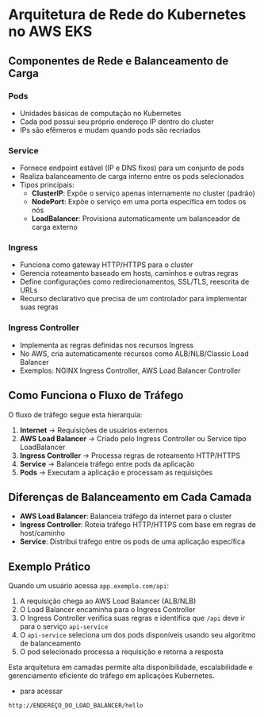 # Arquitetura de Rede do Kubernetes no AWS EKS

## Componentes de Rede e Balanceamento de Carga

### Pods
* Unidades básicas de computação no Kubernetes
* Cada pod possui seu próprio endereço IP dentro do cluster
* IPs são efêmeros e mudam quando pods são recriados

### Service
* Fornece endpoint estável (IP e DNS fixos) para um conjunto de pods
* Realiza balanceamento de carga interno entre os pods selecionados
* Tipos principais:
    * **ClusterIP**: Expõe o serviço apenas internamente no cluster (padrão)
    * **NodePort**: Expõe o serviço em uma porta específica em todos os nós
    * **LoadBalancer**: Provisiona automaticamente um balanceador de carga externo

### Ingress
* Funciona como gateway HTTP/HTTPS para o cluster
* Gerencia roteamento baseado em hosts, caminhos e outras regras
* Define configurações como redirecionamentos, SSL/TLS, reescrita de URLs
* Recurso declarativo que precisa de um controlador para implementar suas regras

### Ingress Controller
* Implementa as regras definidas nos recursos Ingress
* No AWS, cria automaticamente recursos como ALB/NLB/Classic Load Balancer
* Exemplos: NGINX Ingress Controller, AWS Load Balancer Controller

## Como Funciona o Fluxo de Tráfego

O fluxo de tráfego segue esta hierarquia:

1. **Internet** → Requisições de usuários externos
2. **AWS Load Balancer** → Criado pelo Ingress Controller ou Service tipo LoadBalancer
3. **Ingress Controller** → Processa regras de roteamento HTTP/HTTPS
4. **Service** → Balanceia tráfego entre pods da aplicação
5. **Pods** → Executam a aplicação e processam as requisições

## Diferenças de Balanceamento em Cada Camada

* **AWS Load Balancer**: Balanceia tráfego da internet para o cluster
* **Ingress Controller**: Roteia tráfego HTTP/HTTPS com base em regras de host/caminho
* **Service**: Distribui tráfego entre os pods de uma aplicação específica

## Exemplo Prático

Quando um usuário acessa `app.exemplo.com/api`:

1. A requisição chega ao AWS Load Balancer (ALB/NLB)
2. O Load Balancer encaminha para o Ingress Controller
3. O Ingress Controller verifica suas regras e identifica que `/api` deve ir para o serviço `api-service`
4. O `api-service` seleciona um dos pods disponíveis usando seu algoritmo de balanceamento
5. O pod selecionado processa a requisição e retorna a resposta

Esta arquitetura em camadas permite alta disponibilidade, escalabilidade e gerenciamento eficiente do tráfego em aplicações Kubernetes.
- para acessar
```
http://ENDEREÇO_DO_LOAD_BALANCER/hello
```